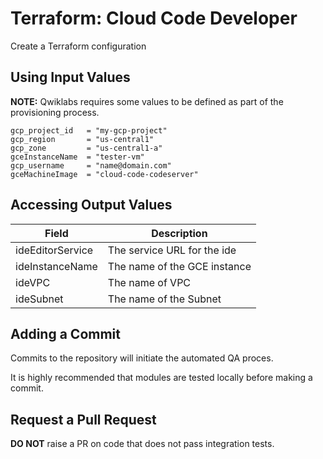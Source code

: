 # Terraform: Cloud Code Developer 

Create a Terraform configuration

## Using Input Values 

__NOTE:__ Qwiklabs requires some values to be defined as part of the provisioning process. 

```
gcp_project_id   = "my-gcp-project"
gcp_region       = "us-central1"
gcp_zone         = "us-central1-a"
gceInstanceName  = "tester-vm"
gcp_username     = "name@domain.com"
gceMachineImage  = "cloud-code-codeserver"
```

## Accessing Output Values 

| Field | Description |
|-------|-------------|
| ideEditorService | The service URL for the ide |
| ideInstanceName | The name of the GCE instance |
| ideVPC | The name of VPC |
| ideSubnet | The name of the Subnet |

## Adding a Commit 

Commits to the repository will initiate the automated QA proces.

It is highly recommended that modules are tested locally before making a commit.

## Request a Pull Request

__DO NOT__ raise a PR on code that does not pass integration tests.

